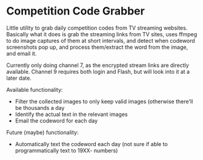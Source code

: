 # Competition Code Grabber

Little utility to grab daily competition codes from TV streaming websites. Basically what it does is grab the streaming links from TV sites, uses ffmpeg to do image captures of them at short intervals, and detect when codeword screenshots pop up, and process them/extract the word from the image, and email it.

Currently only doing channel 7, as the encrypted stream links are directly available. Channel 9 requires both login and Flash, but will look into it at a later date.

Available functionality:
* Filter the collected images to only keep valid images (otherwise there'll be thousands a day
* Identify the actual text in the relevant images
* Email the codeword for each day

Future (maybe) functionality:
* Automatically text the codeword each day (not sure if able to programmatically text to 19XX- numbers)
